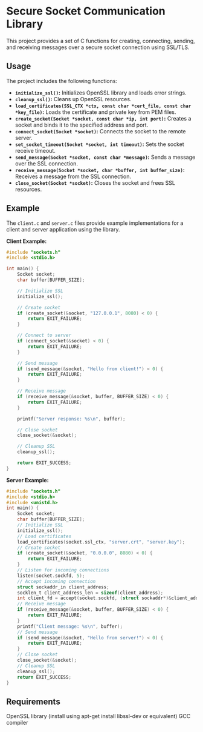 # Secure Socket Communication Library

This project provides a set of C functions for creating, connecting, sending, and receiving messages over a secure socket connection using SSL/TLS.

## Usage

The project includes the following functions:

* **`initialize_ssl()`:** Initializes OpenSSL library and loads error strings.
* **`cleanup_ssl()`:** Cleans up OpenSSL resources.
* **`load_certificates(SSL_CTX *ctx, const char *cert_file, const char *key_file)`:** Loads the certificate and private key from PEM files.
* **`create_socket(Socket *socket, const char *ip, int port)`:** Creates a socket and binds it to the specified address and port.
* **`connect_socket(Socket *socket)`:** Connects the socket to the remote server.
* **`set_socket_timeout(Socket *socket, int timeout)`:** Sets the socket receive timeout.
* **`send_message(Socket *socket, const char *message)`:** Sends a message over the SSL connection.
* **`receive_message(Socket *socket, char *buffer, int buffer_size)`:** Receives a message from the SSL connection.
* **`close_socket(Socket *socket)`:** Closes the socket and frees SSL resources.

## Example

The `client.c` and `server.c` files provide example implementations for a client and server application using the library.

**Client Example:**

```c
#include "sockets.h"
#include <stdio.h>

int main() {
    Socket socket;
    char buffer[BUFFER_SIZE];

    // Initialize SSL
    initialize_ssl();

    // Create socket
    if (create_socket(&socket, "127.0.0.1", 8080) < 0) {
        return EXIT_FAILURE;
    }

    // Connect to server
    if (connect_socket(&socket) < 0) {
        return EXIT_FAILURE;
    }

    // Send message
    if (send_message(&socket, "Hello from client!") < 0) {
        return EXIT_FAILURE;
    }

    // Receive message
    if (receive_message(&socket, buffer, BUFFER_SIZE) < 0) {
        return EXIT_FAILURE;
    }

    printf("Server response: %s\n", buffer);

    // Close socket
    close_socket(&socket);

    // Cleanup SSL
    cleanup_ssl();

    return EXIT_SUCCESS;
}
```
**Server Example:**

```c
#include "sockets.h"
#include <stdio.h>
#include <unistd.h>
int main() {
    Socket socket;
    char buffer[BUFFER_SIZE];
    // Initialize SSL
    initialize_ssl();
    // Load certificates
    load_certificates(socket.ssl_ctx, "server.crt", "server.key");
    // Create socket
    if (create_socket(&socket, "0.0.0.0", 8080) < 0) {
        return EXIT_FAILURE;
    }
    // Listen for incoming connections
    listen(socket.sockfd, 5);
    // Accept incoming connection
    struct sockaddr_in client_address;
    socklen_t client_address_len = sizeof(client_address);
    int client_fd = accept(socket.sockfd, (struct sockaddr*)&client_address, &client_address_len);
    // Receive message
    if (receive_message(&socket, buffer, BUFFER_SIZE) < 0) {
        return EXIT_FAILURE;
    }
    printf("Client message: %s\n", buffer);
    // Send message
    if (send_message(&socket, "Hello from server!") < 0) {
        return EXIT_FAILURE;
    }
    // Close socket
    close_socket(&socket);
    // Cleanup SSL
    cleanup_ssl();
    return EXIT_SUCCESS;
}
```
## Requirements
OpenSSL library (install using apt-get install libssl-dev or equivalent)
GCC compiler